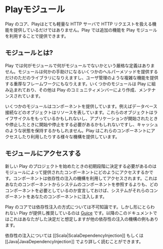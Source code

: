 <!--- Copyright (C) 2009-2015 Typesafe Inc. <http://www.typesafe.com> -->
<!--
# Play Modules
-->
# Playモジュール

<!--
At its core, Play is a very lightweight HTTP server, providing mechanisms for serving HTTP requests, but not much else. Additional functionality in Play is provided through the use of Play modules.
-->
Play のコア、Playはとても軽量な HTTP サーバで HTTP リクエストを扱える機能を提供しているだけではありません。Play では追加の機能を Play モジュールを利用することで提供できます。


<!--
## What is a module?
-->
## モジュールとは?
<!--
There is no strict definition in Play of what a module is or isn't - a module could be just a library that provides some helper methods to help you do something, or it could be a full framework providing complex functionality such as user management. Some modules are built in to Play, others are written and maintained by members of the Play community.
-->
Play では何がモジュールで何がモジュールでないかという厳格な定義はありません。モジュールは何かの手助けになるいくつかのヘルパーメソッドを提供するだけのただのライブラリになりえますし、ユーザ管理のような複雑な機能を提供する重厚なフレームワークにもなりえます。いくつかのモジュールは Play に組み込まれており、その他は Play のコミュニティメンバーにより作成、メンテナンスされています。

<!--
Some modules provide components - objects that represent resources, for example a database connection.  These objects may have a lifecycle and need to be started and stopped when the application starts and stops, and they may hold some state such as a cache. Play provides a variety of mechanisms for accessing and using these components. Components are not only provided by modules, they may be provided by the application themselves.
-->
いくつかのモジュールはコンポーネントを提供しています。例えばデータベース接続などのオブジェクトはリソースを表しています。これらのオブジェクトはライフサイクルをもっているかもしれないし、アプリケーションが開始されたときや停止したときに開始や停止をする必要があるかもしれないですし、キャッシュのような状態を保持するかもしれません。Play はこれらのコンポーネントにアクセスしたり利用したりする様々な機構を提供しています。

<!--
## Accessing modules
-->
## モジュールにアクセスする

<!--
One of the earliest decisions that you need to make when starting a new Play project is how you will access the components provided by modules. Components are accessed through the use of a dependency injection mechanism, where rather than having your components look up other components in the system, your components declare what other components they need, and the system injects those components into your components.
-->
新しい Play のプロジェクトを始めたときの初期段階に決定する必要があるのはモジュールによって提供されたコンポーネントにどのようにアクセスするかです。コンポーネントは依存性の注入の機構を利用してアクセスされます。これはあなたのコンポーネントからシステムのコンポーネントを参照するよりも、どのコンポーネントを必要としているのか宣言しておけば、システムがそれらのコンポーネントをあなたのコンポーネントに注入します。


<!--
At its core, Play is agnostic to any particular form of dependency injection, however out of the box Play provides and we recommend that you use [Guice](https://github.com/google/guice). The remainder of this documentation will assume that this is the decision that you have made, however there will be examples of how to integrate with other dependency injection mechanisms.
-->
Play のコアでは依存性注入の方式については不可知論です。しかし形にとらわれない Play が提供し推奨しているのは [Guice](https://github.com/google/guice) です。以降のこのドキュメントではこれはあなたがした決定だと想定しますが他の依存性の注入の機構の例もあります。

<!--
You can read more about dependency injection in [[Scala|ScalaDependencyInjection]] or [[Java|JavaDependencyInjection]].
-->
依存性の注入については [[Scala|ScalaDependencyInjection]] もしくは [[Java|JavaDependencyInjection]] でより詳しく読むことができます。
